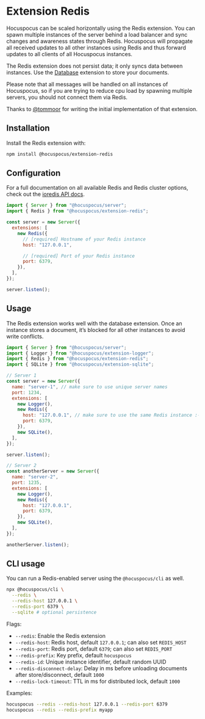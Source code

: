 # Extension Redis

Hocuspocus can be scaled horizontally using the Redis extension. You can spawn multiple instances of the server behind a
load balancer and sync changes and awareness states through Redis. Hocuspocus will propagate all received updates to all other instances
using Redis and thus forward updates to all clients of all Hocuspocus instances.

The Redis extension does not persist data; it only syncs data between instances. Use the [Database](/server/extensions#Database) extension to store your documents.

Please note that all messages will be handled on all instances of Hocuspocus, so if you are trying to reduce cpu load by spawning multiple
servers, you should not connect them via Redis.

Thanks to [@tommoor](https://github.com/tommoor) for writing the initial implementation of that extension.

## Installation

Install the Redis extension with:

```bash
npm install @hocuspocus/extension-redis
```

## Configuration

For a full documentation on all available Redis and Redis cluster options, check out the
[ioredis API docs](https://github.com/luin/ioredis/blob/master/API.md).

```js
import { Server } from "@hocuspocus/server";
import { Redis } from "@hocuspocus/extension-redis";

const server = new Server({
  extensions: [
    new Redis({
      // [required] Hostname of your Redis instance
      host: "127.0.0.1",

      // [required] Port of your Redis instance
      port: 6379,
    }),
  ],
});

server.listen();
```

## Usage

The Redis extension works well with the database extension. Once an instance stores a document, it’s blocked for all
other instances to avoid write conflicts.

```js
import { Server } from "@hocuspocus/server";
import { Logger } from "@hocuspocus/extension-logger";
import { Redis } from "@hocuspocus/extension-redis";
import { SQLite } from "@hocuspocus/extension-sqlite";

// Server 1
const server = new Server({
  name: "server-1", // make sure to use unique server names
  port: 1234,
  extensions: [
    new Logger(),
    new Redis({
      host: "127.0.0.1", // make sure to use the same Redis instance :-)
      port: 6379,
    }),
    new SQLite(),
  ],
});

server.listen();

// Server 2
const anotherServer = new Server({
  name: "server-2",
  port: 1235,
  extensions: [
    new Logger(),
    new Redis({
      host: "127.0.0.1",
      port: 6379,
    }),
    new SQLite(),
  ],
});

anotherServer.listen();
```

## CLI usage

You can run a Redis-enabled server using the `@hocuspocus/cli` as well.

```bash
npx @hocuspocus/cli \
  --redis \
  --redis-host 127.0.0.1 \
  --redis-port 6379 \
  --sqlite # optional persistence
```

Flags:

- `--redis`: Enable the Redis extension
- `--redis-host`: Redis host, default `127.0.0.1`; can also set `REDIS_HOST`
- `--redis-port`: Redis port, default `6379`; can also set `REDIS_PORT`
- `--redis-prefix`: Key prefix, default `hocuspocus`
- `--redis-id`: Unique instance identifier, default random UUID
- `--redis-disconnect-delay`: Delay in ms before unloading documents after store/disconnect, default `1000`
- `--redis-lock-timeout`: TTL in ms for distributed lock, default `1000`

Examples:

```bash
hocuspocus --redis --redis-host 127.0.0.1 --redis-port 6379
hocuspocus --redis --redis-prefix myapp
```
